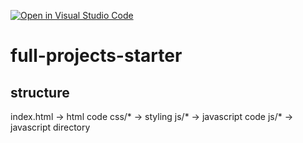 [![Open in Visual Studio Code](https://classroom.github.com/assets/open-in-vscode-f059dc9a6f8d3a56e377f745f24479a46679e63a5d9fe6f495e02850cd0d8118.svg)](https://classroom.github.com/online_ide?assignment_repo_id=6725462&assignment_repo_type=AssignmentRepo)
# full-projects-starter


## structure

index.html -> html code
css/* -> styling
js/* -> javascript code
js/* -> javascript directory
